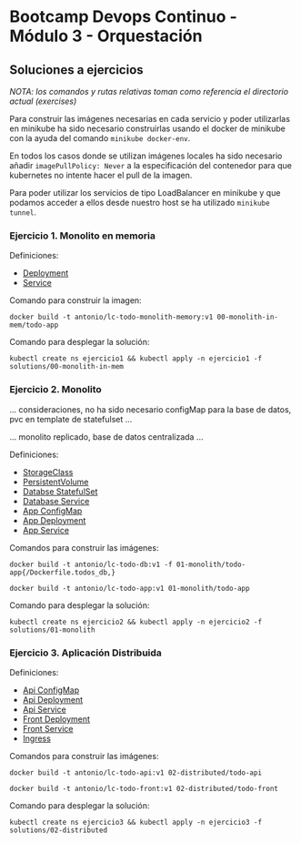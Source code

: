 # Bootcamp Devops Continuo - Módulo 3 - Orquestación

## Soluciones a ejercicios

*NOTA: los comandos y rutas relativas toman como referencia el directorio actual (exercises)*

Para construir las imágenes necesarias en cada servicio y poder utilizarlas en minikube ha sido necesario construirlas usando el docker de minikube con la ayuda del comando `minikube docker-env`.

En todos los casos donde se utilizan imágenes locales ha sido necesario añadir `imagePullPolicy: Never` a la especificación del contenedor para que kubernetes no intente hacer el pull de la imagen.

Para poder utilizar los servicios de tipo LoadBalancer en minikube y que podamos acceder a ellos desde nuestro host se ha utilizado `minikube tunnel`.

### Ejercicio 1. Monolito en memoria

Definiciones:

* [Deployment](solutions/00-monolith-in-mem/00-depoyment.yaml)
* [Service](solutions/00-monolith-in-mem/01-service.yaml)

Comando para construir la imagen:

`docker build -t antonio/lc-todo-monolith-memory:v1 00-monolith-in-mem/todo-app`

Comando para desplegar la solución:

`kubectl create ns ejercicio1 && kubectl apply -n ejercicio1 -f solutions/00-monolith-in-mem`

### Ejercicio 2. Monolito

... consideraciones, no ha sido necesario configMap para la base de datos, pvc en template de statefulset ...

... monolito replicado, base de datos centralizada ...

Definiciones:

* [StorageClass](solutions/01-monolith/00-storageClass.yaml)
* [PersistentVolume](solutions/01-monolith/01-persistentVolume.yaml)
* [Databse StatefulSet](solutions/01-monolith/02-statefulSet.yaml)
* [Database Service](solutions/01-monolith/03-db-service.yaml)
* [App ConfigMap](solutions/01-monolith/04-configMap.yaml)
* [App Deployment](solutions/01-monolith/05-deployment.yaml)
* [App Service](solutions/01-monolith/06-app-service.yaml)

Comandos para construir las imágenes:

`docker build -t antonio/lc-todo-db:v1 -f 01-monolith/todo-app{/Dockerfile.todos_db,}`

`docker build -t antonio/lc-todo-app:v1 01-monolith/todo-app`

Comando para desplegar la solución:

`kubectl create ns ejercicio2 && kubectl apply -n ejercicio2 -f solutions/01-monolith`

### Ejercicio 3. Aplicación Distribuida

Definiciones:

* [Api ConfigMap](solutions/02-distributed/00-api-configMap.yaml)
* [Api Deployment](solutions/02-distributed/01-api-deployment.yaml)
* [Api Service](solutions/02-distributed/02-api-service.yaml)
* [Front Deployment](solutions/02-distributed/03-front-deployment.yaml)
* [Front Service](solutions/02-distributed/04-front-service.yaml)
* [Ingress](solutions/02-distributed/05-ingress.yaml)

Comandos para construir las imágenes:

`docker build -t antonio/lc-todo-api:v1 02-distributed/todo-api`

`docker build -t antonio/lc-todo-front:v1 02-distributed/todo-front`

Comando para desplegar la solución:

`kubectl create ns ejercicio3 && kubectl apply -n ejercicio3 -f solutions/02-distributed`
